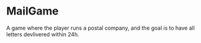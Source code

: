 # MailGame
A game where the player runs a postal company, and the goal is to have all letters devlivered within 24h.

